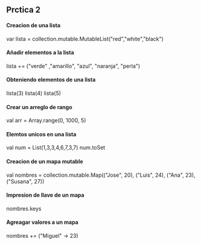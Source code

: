 ## Prctica 2

#### Creacion de una lista
var lista = collection.mutable.MutableList("red","white","black")

#### Añadir elementos a la lista
lista += ("verde" ,"amarillo", "azul", "naranja", "perla")

#### Obteniendo elementos de una lista
lista(3)
lista(4)
lista(5)

#### Crear un arreglo de rango
val arr = Array.range(0, 1000, 5)

#### Elemtos unicos en una lista
val num = List(1,3,3,4,6,7,3,7)
num.toSet

#### Creacion de un mapa mutable
val nombres = collection.mutable.Map(("Jose", 20), ("Luis", 24), ("Ana", 23), ("Susana", 27))

#### Impresion de llave de un mapa
nombres.keys

#### Agreagar valores a un mapa
nombres += ("Miguel" -> 23)

